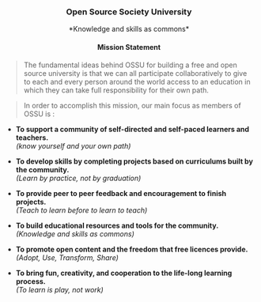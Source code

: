 <h3 align="center">Open Source Society University</h3>
<p align="center">
	*Knowledge and skills as commons*
</p>

<h4 align="center">Mission Statement</h4>

>The fundamental ideas behind OSSU for building a free and open source university is that we can all participate collaboratively to give to each and every person around the world access to an education in which they can take full responsibility for their own path. 

>In order to accomplish this mission, our main focus as members of OSSU is :

* **To support a community of self-directed and self-paced learners and teachers.**  
*(know yourself and your own path)*

* **To develop skills by completing projects based on curriculums built by the community.**  
*(Learn by practice, not by graduation)*

* **To provide peer to peer feedback and encouragement to finish projects.**  
*(Teach to learn before to learn to teach)*

* **To build educational resources and tools for the community.**  
*(Knowledge and skills as commons)*

* **To promote open content and the freedom that free licences provide.**  
*(Adopt, Use, Transform, Share)*

* **To bring fun, creativity, and cooperation to the life-long learning process.**  
*(To learn is play, not work)*

